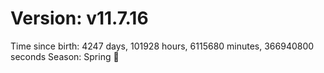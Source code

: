 # Version: v11.7.16
Time since birth: 4247 days, 101928 hours, 6115680 minutes, 366940800 seconds
Season: Spring 🌸
